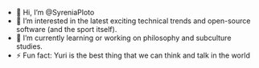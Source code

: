 - 👋 Hi, I’m @SyreniaPloto
- 👀 I’m interested in the latest exciting technical trends and open-source software (and the sport itself).
- 🌱 I’m currently learning or working on philosophy and subculture studies.
- ⚡ Fun fact: Yuri is the best thing that we can think and talk in the world

<!---
SyreniaPloto/SyreniaPloto is a ✨ special ✨ repository because its `README.md` (this file) appears on your GitHub profile.
You can click the Preview link to take a look at your changes.
--->
